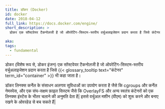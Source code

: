 ```yaml
---
title: डॉकर (Docker)
id: docker
date: 2018-04-12
full_link: https://docs.docker.com/engine/
short_description: >
  डोकर एक सॉफ्टवेयर टैकनोलजी है जो ऑपरेटिंग-सिस्टम-स्तरीय वर्चुअलाइजेशन प्रदान करता है जिसे कंटेनर भी कहा जाता है।

aka:
tags:
  - fundamental
---
```


डोकर (विशेष रूप से, डोकर इंजन) एक सॉफ्टवेयर टैकनोलजी है जो ऑपरेटिंग-सिस्टम-स्तरीय वर्चुअलाइजेशन प्रदान करता है जिसे {{< glossary_tooltip text="कंटेनर" term_id="container" >}} भी कहा जाता है।

<!--more-->

डॉकर लिनक्स कर्नेल के संसाधन अलगाव सुविधाओं का उपयोग करता है जैसे कि cgroups और कर्नेल नेमस्पेस, और एक संघ-सक्षम फ़ाइल सिस्टम जैसे कि OverlayFS और अन्य स्वतंत्र कंटेनरों को एक लिनक्स इंस्टेंस के भीतर चलाने की अनुमति देता है| इससे वर्चुअल मशीन (वीएम) को शुरू करने और बनाए रखने के ओवरहेड से बच सकते हैं|
